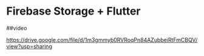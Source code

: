 # Firebase Storage + Flutter

##video

https://drive.google.com/file/d/1m3gmmyb0RVRoqPn84AZubbeiRtFmCBQV/view?usp=sharing
